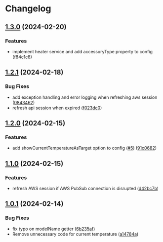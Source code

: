 # Changelog

## [1.3.0](https://github.com/kyle-seongwoo-jun/homebridge-navien-smart/compare/v1.2.1...v1.3.0) (2024-02-20)


### Features

* implement heater service and add accessoryType property to config ([f84c1c8](https://github.com/kyle-seongwoo-jun/homebridge-navien-smart/commit/f84c1c88f114943e0651dcbca1a79018566bd8b9))

## [1.2.1](https://github.com/kyle-seongwoo-jun/homebridge-navien-smart/compare/v1.2.0...v1.2.1) (2024-02-18)


### Bug Fixes

* add exception handling and error logging when refreshing aws session ([0843462](https://github.com/kyle-seongwoo-jun/homebridge-navien-smart/commit/08434625af26f2d644db1b24b25565013504a7f2))
* refresh api session when expired ([f023dc0](https://github.com/kyle-seongwoo-jun/homebridge-navien-smart/commit/f023dc0a562964e9951284a814f7182edbf76eb2))

## [1.2.0](https://github.com/kyle-seongwoo-jun/homebridge-navien-smart/compare/v1.1.0...v1.2.0) (2024-02-15)


### Features

* add showCurrentTemperatureAsTarget option to config ([#5](https://github.com/kyle-seongwoo-jun/homebridge-navien-smart/issues/5)) ([91c0682](https://github.com/kyle-seongwoo-jun/homebridge-navien-smart/commit/91c0682f693f6fd29e1a43da0fe2490cdc54284b))

## [1.1.0](https://github.com/kyle-seongwoo-jun/homebridge-navien-smart/compare/v1.0.1...v1.1.0) (2024-02-15)


### Features

* refresh AWS session if AWS PubSub connection is disrupted ([d42bc7b](https://github.com/kyle-seongwoo-jun/homebridge-navien-smart/commit/d42bc7b4cb32edaecf019ffc1ef4da7fb805f83a))

## [1.0.1](https://github.com/kyle-seongwoo-jun/homebridge-navien-smart/compare/v1.0.0...v1.0.1) (2024-02-14)


### Bug Fixes

* fix typo on modelName getter ([6b235af](https://github.com/kyle-seongwoo-jun/homebridge-navien-smart/commit/6b235af8790c2eb595d481c75e4aae077d070eb5))
* Remove unnecessary code for current temperature ([a14784a](https://github.com/kyle-seongwoo-jun/homebridge-navien-smart/commit/a14784af72a5ea6386f56e905a2e3f0799c493fd))
